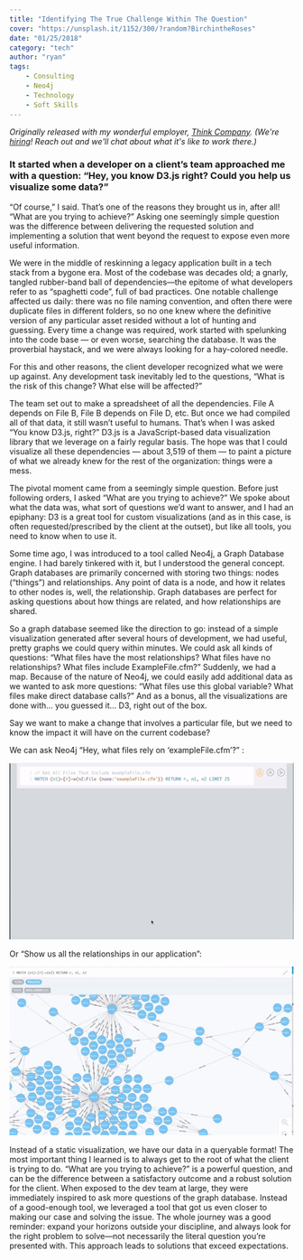 ```yaml
---
title: "Identifying The True Challenge Within The Question"
cover: "https://unsplash.it/1152/300/?random?BirchintheRoses"
date: "01/25/2018"
category: "tech"
author: "ryan"
tags:
    - Consulting
    - Neo4j
    - Technology
    - Soft Skills
---
```


*Originally released with my wonderful employer, [Think Company](https://thinkcompany.com).
(We're [hiring](https://www.thinkcompany.com/careers/)! Reach out and we'll chat about what it's like to work there.)*

### It started when a developer on a client’s team approached me with a question: “Hey, you know D3.js right? Could you help us visualize some data?”

“Of course,” I said. That’s one of the reasons they brought us in, after all! “What are you trying to achieve?” Asking one seemingly simple question was the difference between delivering the requested solution and implementing a solution that went beyond the request to expose even more useful information.

We were in the middle of reskinning a legacy application built in a tech stack from a bygone era. Most of the codebase was decades old; a gnarly, tangled rubber-band ball of dependencies—the epitome of what developers refer to as “spaghetti code”, full of bad practices. One notable challenge affected us daily: there was no file naming convention, and often there were duplicate files in different folders, so no one knew where the definitive version of any particular asset resided without a lot of hunting and guessing. Every time a change was required, work started with spelunking into the code base — or even worse, searching the database. It was the proverbial haystack, and we were always looking for a hay-colored needle.

For this and other reasons, the client developer recognized what we were up against. Any development task inevitably led to the questions,  “What is the risk of this change? What else will be affected?”

The team set out to make a spreadsheet of all the dependencies. File A depends on File B, File B depends on File D, etc. But once we had compiled all of that data, it still wasn’t useful to humans. That’s when I was asked “You know D3.js, right?” D3.js is a JavaScript-based data visualization library that we leverage on a fairly regular basis. The hope was that I could visualize all these dependencies — about 3,519 of them — to paint a picture of what we already knew for the rest of the organization: things were a mess.

The pivotal moment came from a seemingly simple question. Before just following orders, I asked “What are you trying to achieve?” We spoke about what the data was, what sort of questions we’d want to answer, and I had an epiphany: D3 is a great tool for custom visualizations (and as in this case, is often requested/prescribed by the client at the outset), but like all tools, you need to know when to use it.

Some time ago, I was introduced to a tool called Neo4j, a Graph Database engine. I had barely tinkered with it, but I understood the general concept. Graph databases are primarily concerned with storing two things: nodes (“things”) and relationships. Any point of data is a node, and how it relates to other nodes is, well, the relationship. Graph databases are perfect for asking questions about how things are related, and how relationships are shared.

So a graph database seemed like the direction to go: instead of a simple visualization generated after several hours of development, we had useful, pretty graphs we could query within minutes. We could ask all kinds of questions: “What files have the most relationships? What files have no relationships? What files include ExampleFile.cfm?” Suddenly, we had a map. Because of the nature of Neo4j, we could easily add additional data as we wanted to ask more questions: “What files use this global variable? What files make direct database calls?” And as a bonus, all the visualizations are done with… you guessed it… D3, right out of the box.

Say we want to make a change that involves a particular file, but we need to know the impact it will have on the current codebase?

We can ask Neo4j “Hey, what files rely on ‘exampleFile.cfm’?” :

![A neo 4j query showing results ](/images/graphExample.gif)


Or “Show us all the relationships in our application”:

![A neo 4j query showing results ](/images/allGraph.gif)
 

Instead of a static visualization, we have our data in a queryable format! The most important thing I learned is to always get to the root of what the client is trying to do. “What are you trying to achieve?” is a powerful question, and can be the difference between a satisfactory outcome and a robust solution for the client. When exposed to the dev team at large, they were immediately inspired to ask more questions of the graph database. Instead of a good-enough tool, we leveraged a tool that got us even closer to making our case and solving the issue. The whole journey was a good reminder: expand your horizons outside your discipline, and always look for the right problem to solve—not necessarily the literal question you’re presented with. This approach leads to solutions that exceed expectations.